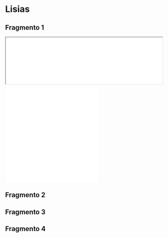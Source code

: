 # Lisias


## Fragmento 1

<iframe style="width:100%;" src="Fragmento_001.md"></iframe>

![Fragmento](Fragmento_001.md)
![Fragmento](Fragmento_001.html)

## Fragmento 2


## Fragmento 3


## Fragmento 4



